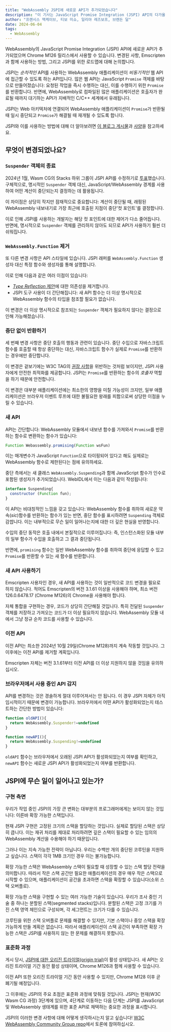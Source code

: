 ```yaml
---
title: "WebAssembly JSPI에 새로운 API가 추가되었습니다"
description: "이 기사는 JavaScript Promise Integration (JSPI) API의 다가올 변경 사항에 대해 자세히 설명합니다."
author: "프랜시스 맥케이브, 티보 미쇼, 일리야 레즈보프, 브렌든 달"
date: 2024-06-04
tags: 
  - WebAssembly
---
```

WebAssembly의 JavaScript Promise Integration (JSPI) API에 새로운 API가 추가되었으며 Chrome M126 릴리스에서 사용할 수 있습니다. 변경된 사항, Emscripten과 함께 사용하는 방법, 그리고 JSPI를 위한 로드맵에 대해 논의합니다.

JSPI는 *순차적인* API를 사용하는 WebAssembly 애플리케이션이 *비동기적인* 웹 API에 접근할 수 있도록 하는 API입니다. 많은 웹 API는 JavaScript `Promise` 객체를 바탕으로 만들어졌습니다: 요청된 작업을 즉시 수행하는 대신, 이를 수행하기 위한 `Promise`를 반환합니다. 반면에, WebAssembly로 컴파일된 많은 애플리케이션은 호출자가 완료될 때까지 대기하는 API가 지배적인 C/C++ 세계에서 유래됩니다.

<!--truncate-->
JSPI는 Web 아키텍처에 연결되어 WebAssembly 애플리케이션이 `Promise`가 반환될 때 일시 중단되고 `Promise`가 해결될 때 재개될 수 있도록 합니다.

JSPI와 이를 사용하는 방법에 대해 더 알아보려면 [이 블로그 게시물](https://v8.dev/blog/jspi)과 [사양](https://github.com/WebAssembly/js-promise-integration)을 참고하세요.

## 무엇이 변경되었나요?

### `Suspender` 객체의 종료

2024년 1월, Wasm CG의 Stacks 하위 그룹이 JSPI API를 수정하기로 [투표](https://github.com/WebAssembly/meetings/blob/297ac8b5ac00e6be1fe33b1f4a146cc7481b631d/stack/2024/stack-2024-01-29.md)했습니다. 구체적으로, 명시적인 `Suspender` 객체 대신, JavaScript/WebAssembly 경계를 사용하여 어떤 계산이 중단되는지 결정하는 데 활용됩니다.

이 차이점은 상당히 작지만 잠재적으로 중요합니다: 계산이 중단될 때, 래핑된 WebAssembly 내보내기로 가장 최근에 호출된 지점이 중단'컷 포인트'를 결정합니다.

이로 인해 JSPI를 사용하는 개발자는 해당 컷 포인트에 대한 제어가 다소 줄어듭니다. 반면에, 명시적으로 `Suspender` 객체를 관리하지 않아도 되므로 API가 사용하기 훨씬 더 쉬워집니다.

### `WebAssembly.Function` 제거

또 다른 변경 사항은 API 스타일에 있습니다. JSPI 래퍼를 `WebAssembly.Function` 생성자 대신 특정 함수와 생성자를 통해 설명합니다.

이로 인해 다음과 같은 여러 이점이 있습니다:

- [*Type Reflection* 제안](https://github.com/WebAssembly/js-types)에 대한 의존성을 제거합니다.
- JSPI 도구 사용이 더 간단해집니다: 새 API 함수는 더 이상 명시적으로 WebAssembly 함수의 타입을 참조할 필요가 없습니다.

이 변경은 더 이상 명시적으로 참조되는 `Suspender` 객체가 필요하지 않다는 결정으로 인해 가능해졌습니다.

### 중단 없이 반환하기

세 번째 변경 사항은 중단 호출의 행동과 관련이 있습니다. 중단 수입으로 자바스크립트 함수를 호출할 때 항상 중단하는 대신, 자바스크립트 함수가 실제로 `Promise`를 반환하는 경우에만 중단합니다.

이 변경은 겉보기에는 W3C TAG의 [권장 사항](https://www.w3.org/2001/tag/doc/promises-guide#accepting-promises)을 위반하는 것처럼 보이지만, JSPI 사용자에게 안전한 최적화를 제공합니다. JSPI는 `Promise`를 반환하는 함수의 *호출자* 역할을 하기 때문에 안전합니다.

이 변경은 대부분 애플리케이션에는 최소한의 영향을 미칠 가능성이 크지만, 일부 애플리케이션은 브라우저 이벤트 루프에 대한 불필요한 왕래를 피함으로써 상당한 이점을 누릴 수 있습니다.

### 새 API

API는 간단합니다: WebAssembly 모듈에서 내보낸 함수를 가져와서 `Promise`를 반환하는 함수로 변환하는 함수가 있습니다:

```js
Function Webassembly.promising(Function wsFun)
```

이는 매개변수가 JavaScript `Function`으로 타이핑되어 있다고 해도 실제로는 WebAssembly 함수로 제한된다는 점에 유의하세요.

중단 측에서는 새 클래스 `WebAssembly.Suspending`과 함께 JavaScript 함수가 인수로 포함된 생성자가 추가되었습니다. WebIDL에서 이는 다음과 같이 작성됩니다:

```js
interface Suspending{
  constructor (Function fun);
}
```

이 API는 비대칭적인 느낌을 갖고 있습니다: WebAssembly 함수를 취하여 새로운 약속(_sic_)함수를 반환하는 함수가 있는 반면, 중단 함수를 표시하려면 `Suspending` 객체로 감쌉니다. 이는 내부적으로 무슨 일이 일어나는지에 대한 더 깊은 현실을 반영합니다.

수입의 중단 동작은 호출 내에서 본질적으로 이루어집니다: 즉, 인스턴스화된 모듈 내부의 일부 함수가 수입을 호출하고 그 결과 중단됩니다.

반면에, `promising` 함수는 일반 WebAssembly 함수를 취하여 중단에 응답할 수 있고 `Promise`를 반환할 수 있는 새 함수를 반환합니다.

### 새 API 사용하기

Emscripten 사용자인 경우, 새 API를 사용하는 것이 일반적으로 코드 변경을 필요로 하지 않습니다. 적어도 Emscripten의 버전 3.1.61 이상을 사용해야 하며, 최소 버전 126.0.6478.17 (Chrome M126)의 Chrome을 사용해야 합니다.

자체 통합을 구현하는 경우, 코드가 상당히 간단해질 것입니다. 특히 전달된 `Suspender` 객체를 저장하고 가져오는 코드가 더 이상 필요하지 않습니다. WebAssembly 모듈 내에서 그냥 정규 순차 코드를 사용할 수 있습니다.

### 이전 API

이전 API는 최소한 2024년 10월 29일(Chrome M128)까지 계속 작동할 것입니다. 그 이후에는 이전 API를 제거할 계획입니다.

Emscripten 자체는 버전 3.1.61부터 이전 API를 더 이상 지원하지 않을 것임을 유의하십시오.

### 브라우저에서 사용 중인 API 감지

API를 변경하는 것은 경솔하게 절대 이루어져서는 안 됩니다. 이 경우 JSPI 자체가 아직 임시적이기 때문에 변경이 가능합니다. 브라우저에서 어떤 API가 활성화되었는지 테스트하는 간단한 방법이 있습니다:

```js
function oldAPI(){
  return WebAssembly.Suspender!=undefined
}

function newAPI(){
  return WebAssembly.Suspending!=undefined
}
```

`oldAPI` 함수는 브라우저에서 오래된 JSPI API가 활성화되었는지 여부를 확인하고, `newAPI` 함수는 새로운 JSPI API가 활성화되었는지 여부를 반환합니다.

## JSPI에 무슨 일이 일어나고 있는가?

### 구현 측면

우리가 작업 중인 JSPI의 가장 큰 변화는 대부분의 프로그래머에게는 보이지 않는 것입니다: 이른바 확장 가능한 스택입니다.

현재 JSPI 구현은 고정된 크기의 스택을 할당하는 것입니다. 실제로 할당된 스택은 상당히 큽니다. 이는 재귀 처리를 제대로 처리하려면 깊은 스택이 필요할 수 있는 임의의 WebAssembly 계산을 수용해야 하기 때문입니다.

그러나 이는 지속 가능한 전략이 아닙니다. 우리는 수백만 개의 중단된 코루틴을 지원하고 싶습니다. 스택이 각각 1MB 크기인 경우 이는 불가능합니다.

확장 가능한 스택은 WebAssembly 스택이 필요할 때 성장할 수 있는 스택 할당 전략을 의미합니다. 따라서 작은 스택 공간만 필요한 애플리케이션의 경우 매우 작은 스택으로 시작할 수 있으며, 애플리케이션이 공간을 초과하면 스택을 확장할 수 있습니다(소위 스택 오버플로).

확장 가능한 스택을 구현할 수 있는 여러 가능한 기술이 있습니다. 우리가 조사 중인 기술 중 하나는 분할된 스택(segmented stacks)입니다. 분할된 스택은 고정 크기를 가진 스택 영역 체인으로 구성되며, 각 세그먼트는 크기가 다를 수 있습니다.

코루틴을 위한 스택 오버플로 문제를 해결할 수 있지만, 기본 스택이나 중앙 스택을 확장 가능하게 만들 계획은 없습니다. 따라서 애플리케이션이 스택 공간이 부족하면 확장 가능한 스택은 JSPI를 사용하지 않는 한 문제를 해결하지 못합니다.

### 표준화 과정

게시 당시, [JSPI에 대한 오리진 트라이얼(origin trial)](https://v8.dev/blog/jspi-ot)이 활성 상태입니다. 새 API는 오리진 트라이얼 기간 동안 활성 상태이며, Chrome M126과 함께 사용할 수 있습니다.

이전 API 또한 오리진 트라이얼 기간 동안 사용할 수 있지만, Chrome M128 이후 곧 폐기될 예정입니다.

그 이후에는 JSPI의 주요 초점은 표준화 과정에 맞춰질 것입니다. JSPI는 현재(W3C Wasm CG 과정) 3단계에 있으며, 4단계로 이동하는 다음 단계는 JSPI를 JavaScript 및 WebAssembly 생태계를 위한 표준 API로 채택하는 중요한 과정을 표시합니다.

JSPI의 이러한 변경 사항에 대해 어떻게 생각하시는지 알고 싶습니다! [W3C WebAssembly Community Group repo](https://github.com/WebAssembly/js-promise-integration)에서 토론에 참여하십시오.
